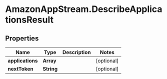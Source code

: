 # AmazonAppStream.DescribeApplicationsResult

## Properties

Name | Type | Description | Notes
------------ | ------------- | ------------- | -------------
**applications** | **Array** |  | [optional] 
**nextToken** | **String** |  | [optional] 


